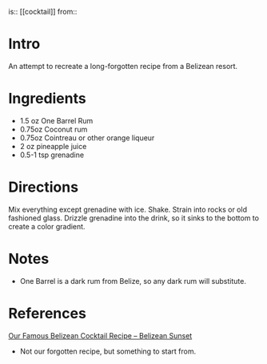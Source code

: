 is:: [[cocktail]]
from:: 

# Intro
An attempt to recreate a long-forgotten recipe from a Belizean resort.

# Ingredients
* 1.5 oz One Barrel Rum
* 0.75oz Coconut rum
* 0.75oz Cointreau or other orange liqueur
* 2 oz pineapple juice
* 0.5-1 tsp grenadine

# Directions
Mix everything except grenadine with ice. Shake. Strain into rocks or old fashioned glass. Drizzle grenadine into the drink, so it sinks to the bottom to create a color gradient.

# Notes
- One Barrel is a dark rum from Belize, so any dark rum will substitute.

# References
[Our Famous Belizean Cocktail Recipe – Belizean Sunset](https://www.belizeandreams.com/belize-travel/Our-Famous-Belizean-Cocktail-Recipe-Belizean-Sunset)
* Not our forgotten recipe, but something to start from.
